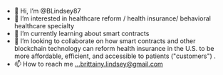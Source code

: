 - 👋 Hi, I’m @BLindsey87
- 👀 I’m interested in healthcare reform / health insurance/ behavioral healthcare specialty
- 🌱 I’m currently learning about smart contracts
- 💞️ I’m looking to collaborate on how smart contracts and other blockchain technology can reform health insurance in the U.S. to be more affordable, efficient, and accessible to patients ("customers") . 
- 📫 How to reach me ...brittainy.lindsey@gmail.com

<!---
BLindsey87/BLindsey87 is a ✨ special ✨ repository because its `README.md` (this file) appears on your GitHub profile.
You can click the Preview link to take a look at your changes.
--->
